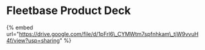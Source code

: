 # Fleetbase Product Deck

{% embed url="https://drive.google.com/file/d/1pFrl6\_CYMWtm7spfnhkam\_tjW9vvuH4f/view?usp=sharing" %}



